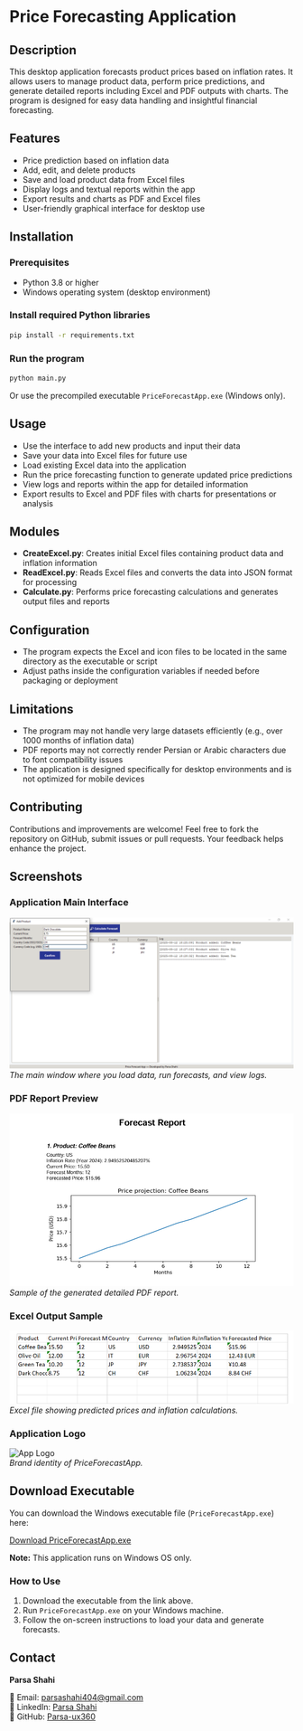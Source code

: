 # Price Forecasting Application

## Description

This desktop application forecasts product prices based on inflation rates. It allows users to manage product data, perform price predictions, and generate detailed reports including Excel and PDF outputs with charts. The program is designed for easy data handling and insightful financial forecasting.

## Features

* Price prediction based on inflation data
* Add, edit, and delete products
* Save and load product data from Excel files
* Display logs and textual reports within the app
* Export results and charts as PDF and Excel files
* User-friendly graphical interface for desktop use

## Installation

### Prerequisites

* Python 3.8 or higher
* Windows operating system (desktop environment)

### Install required Python libraries

```bash
pip install -r requirements.txt
```

### Run the program

```bash
python main.py
```

Or use the precompiled executable `PriceForecastApp.exe` (Windows only).

## Usage

* Use the interface to add new products and input their data
* Save your data into Excel files for future use
* Load existing Excel data into the application
* Run the price forecasting function to generate updated price predictions
* View logs and reports within the app for detailed information
* Export results to Excel and PDF files with charts for presentations or analysis

## Modules

* **CreateExcel.py**: Creates initial Excel files containing product data and inflation information
* **ReadExcel.py**: Reads Excel files and converts the data into JSON format for processing
* **Calculate.py**: Performs price forecasting calculations and generates output files and reports

## Configuration

* The program expects the Excel and icon files to be located in the same directory as the executable or script
* Adjust paths inside the configuration variables if needed before packaging or deployment

## Limitations

* The program may not handle very large datasets efficiently (e.g., over 1000 months of inflation data)
* PDF reports may not correctly render Persian or Arabic characters due to font compatibility issues
* The application is designed specifically for desktop environments and is not optimized for mobile devices

## Contributing

Contributions and improvements are welcome! Feel free to fork the repository on GitHub, submit issues or pull requests. Your feedback helps enhance the project.

## Screenshots

### Application Main Interface  
![App Main Interface](images/app_screenshot1.png)  
*The main window where you load data, run forecasts, and view logs.*

### PDF Report Preview  
![PDF Report View](images/app_report_pdf.png)  
*Sample of the generated detailed PDF report.*

### Excel Output Sample  
![Excel Output View](images/app_excel_output.png)  
*Excel file showing predicted prices and inflation calculations.*

### Application Logo  
![App Logo](images/app_logo.png)  
*Brand identity of PriceForecastApp.*

## Download Executable

You can download the Windows executable file (`PriceForecastApp.exe`) here:

[Download PriceForecastApp.exe](https://drive.google.com/file/d/1ZxJQipgcM0ip01E3A6D-Nwv67gGJBPXl/view?usp=drive_link)

**Note:** This application runs on Windows OS only.

### How to Use

1. Download the executable from the link above.
2. Run `PriceForecastApp.exe` on your Windows machine.
3. Follow the on-screen instructions to load your data and generate forecasts.

## Contact

**Parsa Shahi**

📧 Email: [parsashahi404@gmail.com](mailto:parsashahi404@gmail.com)  
💼 LinkedIn: [Parsa Shahi](https://www.linkedin.com/in/parsa-shahi-266b2a372)  
🐙 GitHub: [Parsa-ux360](https://github.com/Parsa-ux360)
